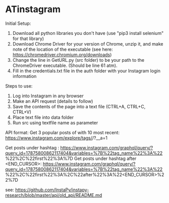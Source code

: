 # ATinstagram

Initial Setup:
1. Download all python libraries you don't have (use "pip3 install selenium" for that library)
2. Download Chrome Driver for your version of Chrome, unzip it, and make note of the location of the executable (see here: https://chromedriver.chromium.org/downloads)
3. Change the line in GetURL.py (src folder) to be your path to the ChromeDriver executable. (Should be line 61 atm).
4. Fill in the credentials.txt file in the auth folder with your Instagram login information


Steps to use:
1. Log into Instagram in any browser
2. Make an API request (details to follow)
3. Save the contents of the page into a text file (CTRL+A, CTRL+C, CTRL+V)
4. Place text file into data folder
5. Run src using textfile name as parameter





API format: 
Get 3 popular posts of <TAG> with 10 most recent:
	https://www.instagram.com/explore/tags/<TAG>/?__a=1

Get <NUMBER> posts under hashtag <TAG>:
	https://www.instagram.com/graphql/query/?query_id=17875800862117404&variables=%7B%22tag_name%22%3A%22<TAG>%22%2C%22first%22%3A<NUMBER>%7D
Get <NUMBER> posts under hashtag <TAG> after <END_CURSOR>:
	https://www.instagram.com/graphql/query/?query_id=17875800862117404&variables=%7B%22tag_name%22%3A%22<TAG>%22%2C%22first%22%3A<NUMBER>%2C%22after%22%3A%22<END_CURSOR>%22%7D

see: https://github.com/InstaPy/instapy-research/blob/master/api/old_api/README.md
